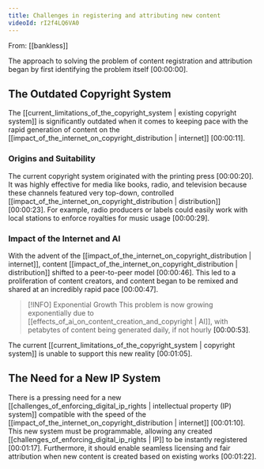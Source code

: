 ```yaml
---
title: Challenges in registering and attributing new content
videoId: rI2f4LQ6VA0
---
```


From: [[bankless]] <br/> 

The approach to solving the problem of content registration and attribution began by first identifying the problem itself <a class="yt-timestamp" data-t="00:00:00">[00:00:00]</a>.

## The Outdated Copyright System

The [[current_limitations_of_the_copyright_system | existing copyright system]] is significantly outdated when it comes to keeping pace with the rapid generation of content on the [[impact_of_the_internet_on_copyright_distribution | internet]] <a class="yt-timestamp" data-t="00:00:11">[00:00:11]</a>.

### Origins and Suitability
The current copyright system originated with the printing press <a class="yt-timestamp" data-t="00:00:20">[00:00:20]</a>. It was highly effective for media like books, radio, and television because these channels featured very top-down, controlled [[impact_of_the_internet_on_copyright_distribution | distribution]] <a class="yt-timestamp" data-t="00:00:23">[00:00:23]</a>. For example, radio producers or labels could easily work with local stations to enforce royalties for music usage <a class="yt-timestamp" data-t="00:00:29">[00:00:29]</a>.

### Impact of the Internet and AI
With the advent of the [[impact_of_the_internet_on_copyright_distribution | internet]], content [[impact_of_the_internet_on_copyright_distribution | distribution]] shifted to a peer-to-peer model <a class="yt-timestamp" data-t="00:00:46">[00:00:46]</a>. This led to a proliferation of content creators, and content began to be remixed and shared at an incredibly rapid pace <a class="yt-timestamp" data-t="00:00:47">[00:00:47]</a>.

> [!INFO] Exponential Growth
> This problem is now growing exponentially due to [[effects_of_ai_on_content_creation_and_copyright | AI]], with petabytes of content being generated daily, if not hourly <a class="yt-timestamp" data-t="00:00:53">[00:00:53]</a>.

The current [[current_limitations_of_the_copyright_system | copyright system]] is unable to support this new reality <a class="yt-timestamp" data-t="00:01:05">[00:01:05]</a>.

## The Need for a New IP System

There is a pressing need for a new [[challenges_of_enforcing_digital_ip_rights | intellectual property (IP) system]] compatible with the speed of the [[impact_of_the_internet_on_copyright_distribution | internet]] <a class="yt-timestamp" data-t="00:01:10">[00:01:10]</a>. This new system must be programmable, allowing any created [[challenges_of_enforcing_digital_ip_rights | IP]] to be instantly registered <a class="yt-timestamp" data-t="00:01:17">[00:01:17]</a>. Furthermore, it should enable seamless licensing and fair attribution when new content is created based on existing works <a class="yt-timestamp" data-t="00:01:22">[00:01:22]</a>.